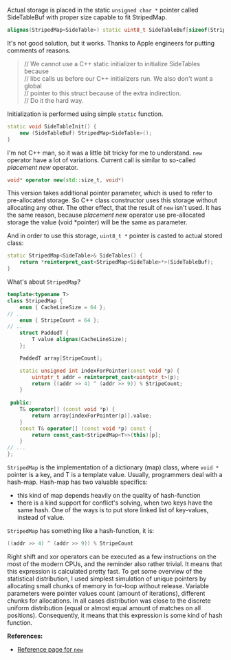 Actual storage is placed in the static `unsigned char *` pointer called SideTableBuf with proper size capable to fit StripedMap<SideTable>.

```c++
alignas(StripedMap<SideTable>) static uint8_t SideTableBuf[sizeof(StripedMap<SideTable>)];
```

It's not good solution, but it works. Thanks to Apple engineers for putting comments of reasons.

> // We cannot use a C++ static initializer to initialize SideTables because <br>
> // libc calls us before our C++ initializers run. We also don't want a global <br>
> // pointer to this struct because of the extra indirection. <br>
> // Do it the hard way.

Initialization is performed using simple `static` function. 

```c++
static void SideTableInit() {
    new (SideTableBuf) StripedMap<SideTable>();
}
```

I'm not C++ man, so it was a little bit tricky for me to understand. `new` operator have a lot of variations. 
Current call is similar to so-called *placement new* operator. 

```c++
void* operator new(std::size_t, void*)
```

This version takes additional pointer parameter, which is used to refer to pre-allocated storage. 
So C++ class constructor uses this storage without allocating any other. The other effect, that the result of `new` isn't used. 
It has the same reason, because *placement new* operator use pre-allocated storage the value (void *pointer) will be the same as parameter.

And in order to use this storage, `uint8_t *` pointer is casted to actual stored class:

```c++
static StripedMap<SideTable>& SideTables() {
    return *reinterpret_cast<StripedMap<SideTable>*>(SideTableBuf);
}
```

What's about `StripedMap`?
```c++
template<typename T>
class StripedMap {
    enum { CacheLineSize = 64 };
// ..
    enum { StripeCount = 64 };
// ..
    struct PaddedT {
        T value alignas(CacheLineSize);
    };

    PaddedT array[StripeCount];

    static unsigned int indexForPointer(const void *p) {
        uintptr_t addr = reinterpret_cast<uintptr_t>(p);
        return ((addr >> 4) ^ (addr >> 9)) % StripeCount;
    }
    
 public:
    T& operator[] (const void *p) { 
        return array[indexForPointer(p)].value; 
    }
    const T& operator[] (const void *p) const { 
        return const_cast<StripedMap<T>>(this)[p]; 
    }
// ...
};
```

`StripedMap` is the implementation of a dictionary (map) class, where `void *` pointer is a key, and T is a template value. Usually, programmers deal with a hash-map. Hash-map has two valuable specifics: 

- this kind of map depends heavily on the quality of hash-function
- there is a kind support for conflict's solving, when two keys have the same hash. One of the ways is to put store linked list of key-values, instead of value.

`StripedMap` has something like a hash-function, it is:

```c++
((addr >> 4) ^ (addr >> 9)) % StripeCount
```

Right shift and xor operators can be executed as a few instructions on the most of the modern CPUs, and the reminder also rather trivial. It means that this expression is calculated pretty fast. To get some overview of the statistical distribution, I used simplest simulation of unique pointers by allocating small chunks of memory in for-loop without release. Variable parameters were pointer values count (amount of iterations), different chunks for allocations. In all cases distribution was close to the discrete uniform distribution (equal or almost equal amount of matches on all positions). Consequently, it means that this expression is some kind of hash function.



**References:**

- [Reference page for `new`](http://en.cppreference.com/w/cpp/language/new)

